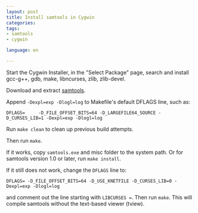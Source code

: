 ```yaml
---
layout: post
title: Install samtools in Cygwin
categories: 
tags:
- samtools
- cygwin

language: en

---
```


Start the Cygwin Installer, in the "Select Package" page, search and install gcc-g++, gdb, make, libncurses, zlib, zlib-devel.

Download and extract [samtools](http://sourceforge.net/projects/samtools/).

Append `-Dexpl=exp -Dlogl=log` to Makefile's default DFLAGS line, such as:

    DFLAGS=     -D_FILE_OFFSET_BITS=64 -D_LARGEFILE64_SOURCE -D_CURSES_LIB=1 -Dexpl=exp -Dlogl=log

Run `make clean` to clean up previous build attempts. 

Then run `make`.

If it works, copy `samtools.exe` and misc folder to the system path. Or for samtools version 1.0 or later, run `make install`.

If it still does not work, change the `DFLAGS` line to:

    DFLAGS= -D_FILE_OFFSET_BITS=64 -D_USE_KNETFILE -D_CURSES_LIB=0 -Dexpl=exp -Dlogl=log

and comment out the line starting with `LIBCURSES =`. Then run `make`. This will compile samtools without the text-based viewer (tview).


 

